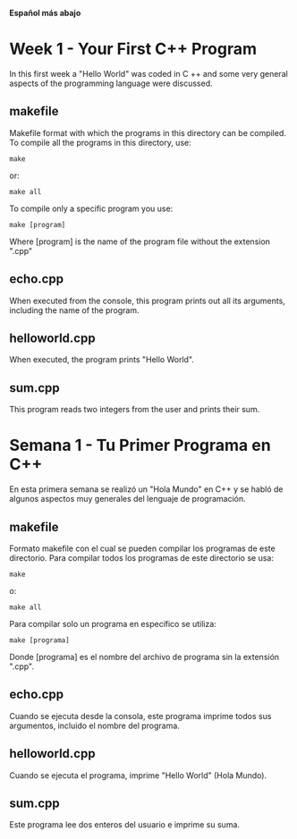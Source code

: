 **Español más abajo**

# Week 1 - Your First C++ Program
In this first week a "Hello World" was coded in C ++ and some very general aspects of the programming language were discussed.

## makefile
Makefile format with which the programs in this directory can be compiled. To compile all the programs in this directory, use:

```
make
```

or:

```
make all
```

To compile only a specific program you use:

```
make [program]
```

Where [program] is the name of the program file without the extension ".cpp"

## echo.cpp
When executed from the console, this program prints out all its arguments, including the name of the program.

## helloworld.cpp
When executed, the program prints "Hello World".

## sum.cpp
This program reads two integers from the user and prints their sum.

# Semana 1 - Tu Primer Programa en C++
En esta primera semana se realizó un "Hola Mundo" en C++ y se habló de algunos aspectos muy generales del lenguaje de programación.

## makefile
Formato makefile con el cual se pueden compilar los programas de este directorio. Para compilar todos los programas de este directorio se usa:

```
make
```

o:

```
make all
```

Para compilar solo un programa en específico se utiliza:

```
make [programa]
```

Donde [programa] es el nombre del archivo de programa sin la extensión ".cpp".

## echo.cpp
Cuando se ejecuta desde la consola, este programa imprime todos sus argumentos, incluido el nombre del programa.

## helloworld.cpp
Cuando se ejecuta el programa, imprime "Hello World" (Hola Mundo).

## sum.cpp
Este programa lee dos enteros del usuario e imprime su suma.